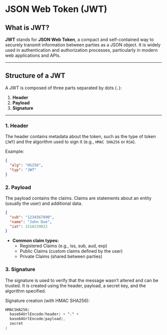 # JSON Web Token (JWT)

## What is JWT?
**JWT** stands for **JSON Web Token**, a compact and self-contained way to securely transmit information between parties as a JSON object. It is widely used in authentication and authorization processes, particularly in modern web applications and APIs.

---

## Structure of a JWT
A JWT is composed of three parts separated by dots (`.`):
1. **Header**
2. **Payload**
3. **Signature**

---

### 1. Header
The header contains metadata about the token, such as the type of token (`JWT`) and the algorithm used to sign it (e.g., `HMAC SHA256` or `RSA`).

Example:
```json
{
  "alg": "HS256",
  "typ": "JWT"
}
```

### 2. Payload
The payload contains the claims. Claims are statements about an entity (usually the user) and additional data.
```json
{
  "sub": "1234567890",
  "name": "John Doe",
  "iat": 1516239022
}
```
- **Common claim types:**
    - Registered Claims (e.g., iss, sub, aud, exp)
    - Public Claims (custom claims defined by the user)
    - Private Claims (shared between parties)

### 3. Signature
The signature is used to verify that the message wasn’t altered and can be trusted. It is created using the header, payload, a secret key, and the algorithm specified.

Signature creation (with HMAC SHA256):

```scss
HMACSHA256(
  base64UrlEncode(header) + "." +
  base64UrlEncode(payload),
  secret
)
```